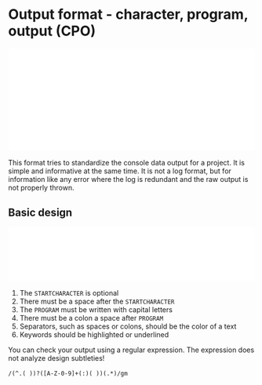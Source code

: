 # Output format - character, program, output (CPO)

<p align="center">
  <img alt="Example" src="./assets/example.svg"/>
</p>

This format tries to standardize the console data output for a project. It is simple and informative at the same time. It is not a log format, but for information like any error where the log is redundant and the raw output is not properly thrown.

## Basic design

<p align="center">
  <img alt="Example" src="./assets/design.svg"/>
</p>

1. The `STARTCHARACTER` is optional
2. There must be a space after the `STARTCHARACTER`
3. The `PROGRAM` must be written with capital letters
4. There must be a colon a space after `PROGRAM`
5. Separators, such as spaces or colons, should be the color of a text
6. Keywords should be highlighted or underlined

You can check your output using a regular expression.
The expression does not analyze design subtleties!

```regexp
/(^.( ))?([A-Z-0-9]+(:)( ))(.*)/gm
```
